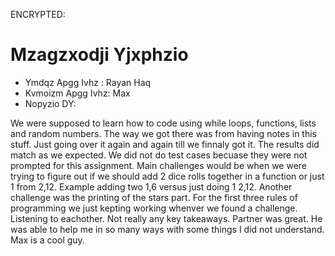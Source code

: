 ENCRYPTED:
# Mzagzxodji Yjxphzio

* Ymdqz Apgg Ivhz  : Rayan Haq
* Kvmoizm Apgg Ivhz: Max
* Nopyzio DY: 

We were supposed to learn how to code using while loops, functions, lists and random numbers. The way we got there was from having notes in this stuff. Just going over it again and again till we finnaly got it. The results did match as we expected. We did not do test cases becuase they were not prompted for this assignment. Main challenges would be when we were trying to figure out if we should add 2 dice rolls together in a function or just 1 from 2,12. Example adding two 1,6 versus just doing 1 2,12. Another challenge was the printing of the stars part. For the first three rules of programming we just kepting working whenver we found a challenge. Listening to eachother. Not really any key takeaways. Partner was great. He was able to help me in so many ways with some things I did not understand. Max is a cool guy. 


